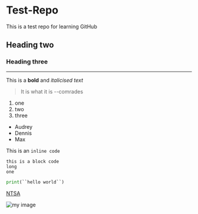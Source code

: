 # Test-Repo

This is a test repo for learning GitHub

## Heading two

### Heading three
---

This is a **bold** and *italicised text*

> It is what it is --comrades

1. one
2. two
3. three

- Audrey
- Dennis
- Max

This is an `inline code`

```
this is a block code
long 
one
```
```python
print(``hello world``)
```

[NTSA](https://www.google.com/search?gs_ssp=eJzj4tVP1zc0TM6zzMktyC02YLRSNagwtDBKMzQ0Sk1KMk00SEwxtzKoSDJKNTVPMjZIM0lNMTZIMvdiKcnMLQYAFC4RoA&q=tims&oq=t&aqs=chrome.4.69i57j35i39l2j46i131i199i433i465i512j46i175i199i433i512j69i60l3.4303j0j7&sourceid=chrome&ie=UTF-8)

![my image](https://images.unsplash.com/photo-1634499946679-5aab9d914b7c?ixlib=rb-1.2.1&ixid=MnwxMjA3fDB8MHxzZWFyY2h8MTh8fHRhYmxlJTIwdGVubmlzfGVufDB8fDB8fA%3D%3D&auto=format&fit=crop&w=500&q=60)

